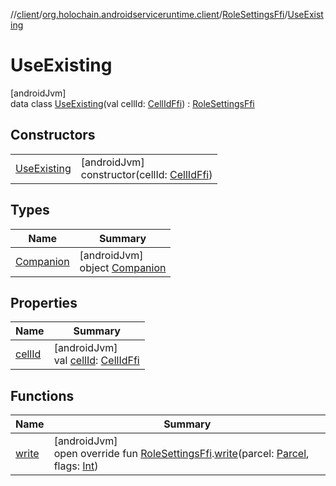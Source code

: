 //[client](../../../../index.md)/[org.holochain.androidserviceruntime.client](../../index.md)/[RoleSettingsFfi](../index.md)/[UseExisting](index.md)

# UseExisting

[androidJvm]\
data class [UseExisting](index.md)(val cellId: [CellIdFfi](../../-cell-id-ffi/index.md)) : [RoleSettingsFfi](../index.md)

## Constructors

| | |
|---|---|
| [UseExisting](-use-existing.md) | [androidJvm]<br>constructor(cellId: [CellIdFfi](../../-cell-id-ffi/index.md)) |

## Types

| Name | Summary |
|---|---|
| [Companion](-companion/index.md) | [androidJvm]<br>object [Companion](-companion/index.md) |

## Properties

| Name | Summary |
|---|---|
| [cellId](cell-id.md) | [androidJvm]<br>val [cellId](cell-id.md): [CellIdFfi](../../-cell-id-ffi/index.md) |

## Functions

| Name | Summary |
|---|---|
| [write](../../-role-settings-ffi-parceler/write.md) | [androidJvm]<br>open override fun [RoleSettingsFfi](../index.md).[write](../../-role-settings-ffi-parceler/write.md)(parcel: [Parcel](https://developer.android.com/reference/kotlin/android/os/Parcel.html), flags: [Int](https://kotlinlang.org/api/core/kotlin-stdlib/kotlin/-int/index.html)) |